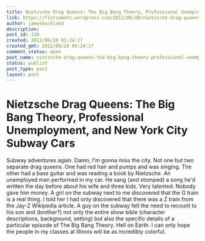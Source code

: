 ```yaml
---
title: Nietzsche Drag Queens: The Big Bang Theory, Professional Unemployment, and New York City Subway Cars
link: https://flotsametc.wordpress.com/2012/06/28/nietzsche-drag-queens-the-big-bang-theory-professional-unemployment-and-new-york-city-subway-cars/
author: jamesbuckland
description: 
post_id: 110
created: 2012/06/28 01:24:17
created_gmt: 2012/06/28 05:24:17
comment_status: open
post_name: nietzsche-drag-queens-the-big-bang-theory-professional-unemployment-and-new-york-city-subway-cars
status: publish
post_type: post
layout: post
---
```


# Nietzsche Drag Queens: The Big Bang Theory, Professional Unemployment, and New York City Subway Cars

Subway adventures again. Damn, I'm gonna miss the city. Not one but two separate drag queens. One had red hair and pumps and was singing. The other had a bass guitar and was reading a book by Nietzsche. An unemployed man performed in my car. He sang (and stomped) a song he'd written the day before about his wife and three kids. Very talented. Nobody gave him money. A girl on the subway next to me discovered that the G train is a real thing. I told her I had only discovered that there was a Z train from the Jay-Z Wikipedia article. A guy on the subway felt the need to recount to his son and (brother?) not only the entire show bible (character descriptions, background, setting) but also the specific details of a particular episode of The Big Bang Theory. Hell on Earth. I can only hope the people in my classes at Illinois will be as incredibly colorful.
